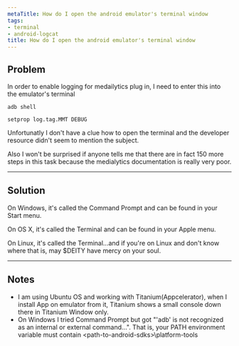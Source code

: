 ```yaml
---
metaTitle: How do I open the android emulator's terminal window
tags:
- terminal
- android-logcat
title: How do I open the android emulator's terminal window
---
```


## Problem

In order to enable logging for medailytics plug in, I need to enter this into the emulator's terminal



```
adb shell

setprop log.tag.MMT DEBUG

```

Unfortunatly I don't have a clue how to open the terminal and the developer resource didn't seem to mention the subject.


Also I won't be surprised if anyone tells me that there are in fact 150 more steps in this task because the medialytics documentation is really very poor.



---

## Solution

On Windows, it's called the Command Prompt and can be found in your Start menu.


On OS X, it's called the Terminal and can be found in your Apple menu.


On Linux, it's called the Terminal...and if you're on Linux and don't know where that is, may $DEITY have mercy on your soul.



---

## Notes

- I am using Ubuntu OS and working with Titanium(Appcelerator), when I install App on emulator from it, Titanium shows a small console down there in Titanium Window only.
- On Windows I tried Command Prompt but got "'adb' is not recognized as an internal or external command...". That is, your PATH environment variable must contain &lt;path-to-android-sdks&gt;\platform-tools
